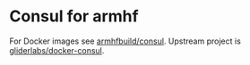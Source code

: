 # Consul for armhf

For Docker images see [armhfbuild/consul](https://hub.docker.com/r/armhfbuild/consul/). Upstream project is [gliderlabs/docker-consul](https://github.com/gliderlabs/docker-consul).
